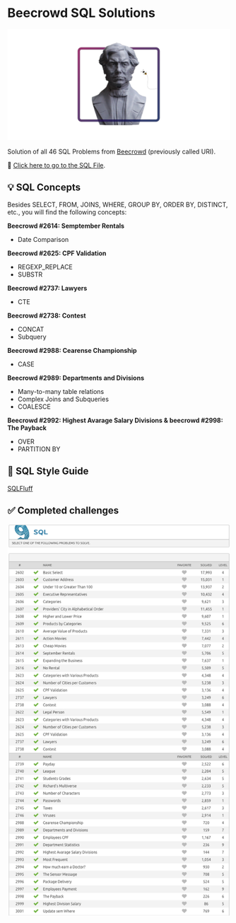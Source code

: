# Beecrowd SQL Solutions

<img src="./images/sql-challenges-beecrowd.png">

Solution of all 46 SQL Problems from [Beecrowd](https://www.beecrowd.com.br/judge/en/problems/index/9) (previously called URI).

🔗 [Click here to go to the SQL File](/solutions-sql-problems_beecrowd.sql).

## 💡 SQL Concepts

Besides SELECT, FROM, JOINS, WHERE, GROUP BY, ORDER BY, DISTINCT, etc., you will find the following concepts:

**Beecrowd #2614: Semptember Rentals**

- Date Comparison

**Beecrowd #2625: CPF Validation**

- REGEXP_REPLACE
- SUBSTR

**Beecrowd #2737: Lawyers**

- CTE

**Beecrowd #2738: Contest**

- CONCAT 
- Subquery

**Beecrowd #2988: Cearense Championship**

- CASE

**Beecrowd #2989: Departments and Divisions**

- Many-to-many table relations 
- Complex Joins and Subqueries 
- COALESCE

**Beecrowd #2992: Highest Avarage Salary Divisions & beecrowd #2998: The Payback**

- OVER 
- PARTITION BY

## 📝 SQL Style Guide

[SQLFluff](https://about.gitlab.com/handbook/business-technology/data-team/platform/sql-style-guide/)

## ✅ Completed challenges

<img src="images/beecrowd-sql-problems.png">
